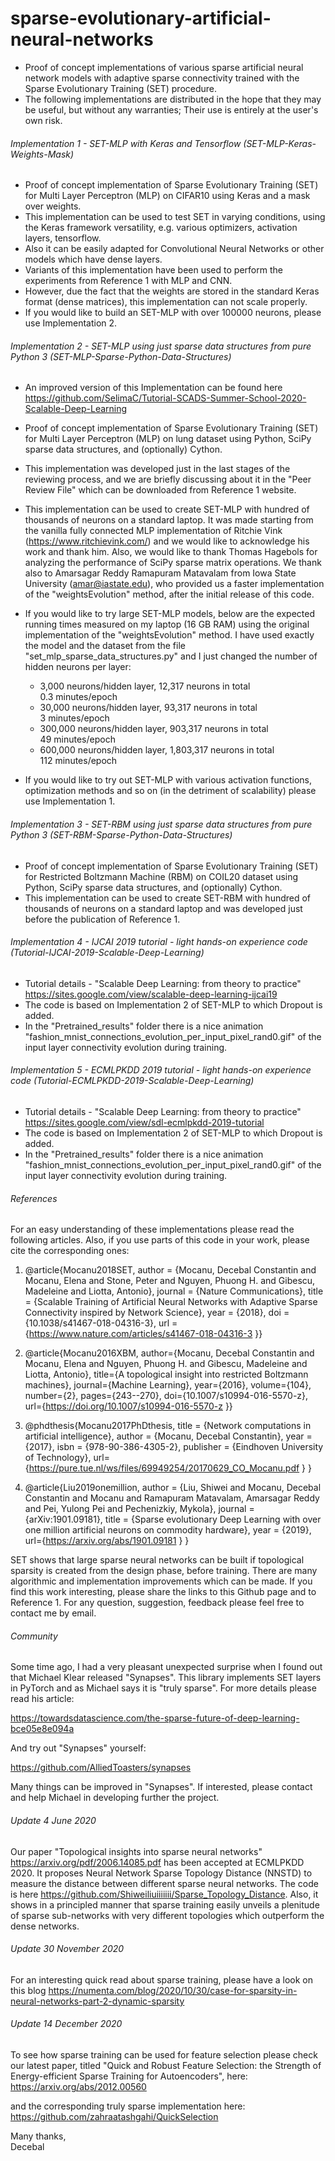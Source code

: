 # sparse-evolutionary-artificial-neural-networks
* Proof of concept implementations of various sparse artificial neural network models with adaptive sparse connectivity trained with the Sparse Evolutionary Training (SET) procedure.  
* The following implementations are distributed in the hope that they may be useful, but without any warranties; Their use is entirely at the user's own risk.

###### Implementation 1 - SET-MLP with Keras and Tensorflow (SET-MLP-Keras-Weights-Mask)

* Proof of concept implementation of Sparse Evolutionary Training (SET) for Multi Layer Perceptron (MLP) on CIFAR10 using Keras and a mask over weights.  
* This implementation can be used to test SET in varying conditions, using the Keras framework versatility, e.g. various optimizers, activation layers, tensorflow.  
* Also it can be easily adapted for Convolutional Neural Networks or other models which have dense layers.
* Variants of this implementation have been used to perform the experiments from Reference 1 with MLP and CNN.  
* However, due the fact that the weights are stored in the standard Keras format (dense matrices), this implementation can not scale properly.  
* If you would like to build an SET-MLP with over 100000 neurons, please use Implementation 2.

###### Implementation 2 - SET-MLP using just sparse data structures from pure Python 3 (SET-MLP-Sparse-Python-Data-Structures)

* An improved version of this Implementation can be found here https://github.com/SelimaC/Tutorial-SCADS-Summer-School-2020-Scalable-Deep-Learning 

* Proof of concept implementation of Sparse Evolutionary Training (SET) for Multi Layer Perceptron (MLP) on lung dataset using Python, SciPy sparse data structures, and (optionally) Cython.
* This implementation was developed just in the last stages of the reviewing process, and we are briefly discussing about it in the "Peer Review File" which can be downloaded from Reference 1 website.   
* This implementation can be used to create SET-MLP with hundred of thousands of neurons on a standard laptop. It was made starting from the vanilla fully connected MLP implementation of Ritchie Vink (https://www.ritchievink.com/) and we would like to acknowledge his work and thank him. Also, we would like to thank Thomas Hagebols for analyzing the performance of SciPy sparse matrix operations. We thank also to Amarsagar Reddy Ramapuram Matavalam from Iowa State University (amar@iastate.edu), who provided us a faster implementation of the "weightsEvolution" method, after the initial release of this code.
* If you would like to try large SET-MLP models, below are the expected running times measured on my laptop (16 GB RAM) using the original implementation of the "weightsEvolution" method. I have used exactly the model and the dataset from the file "set_mlp_sparse_data_structures.py" and I just changed the number of hidden neurons per layer:
    - 3,000 neurons/hidden layer, 12,317 neurons in total    
    0.3 minutes/epoch
    - 30,000 neurons/hidden layer, 93,317 neurons in total  
      3 minutes/epoch
    - 300,000 neurons/hidden layer, 903,317 neurons in total  
      49 minutes/epoch
    - 600,000 neurons/hidden layer, 1,803,317 neurons in total  
      112 minutes/epoch
* If you would like to try out SET-MLP with various activation functions, optimization methods and so on (in the detriment of scalability) please use Implementation 1.  

###### Implementation 3 - SET-RBM using just sparse data structures from pure Python 3 (SET-RBM-Sparse-Python-Data-Structures)

* Proof of concept implementation of Sparse Evolutionary Training (SET) for Restricted Boltzmann Machine (RBM) on COIL20 dataset using Python, SciPy sparse data structures, and (optionally) Cython.  
* This implementation can be used to create SET-RBM with hundred of thousands of neurons on a standard laptop and was developed just before the publication of Reference 1.

###### Implementation 4 - IJCAI 2019 tutorial - light hands-on experience code (Tutorial-IJCAI-2019-Scalable-Deep-Learning) 

* Tutorial details - "Scalable Deep Learning: from theory to practice" 
https://sites.google.com/view/scalable-deep-learning-ijcai19
* The code is based on Implementation 2 of SET-MLP to which Dropout is added.
* In the "Pretrained_results" folder there is a nice animation "fashion_mnist_connections_evolution_per_input_pixel_rand0.gif" of the input layer connectivity evolution during training.    

###### Implementation 5 - ECMLPKDD 2019 tutorial - light hands-on experience code (Tutorial-ECMLPKDD-2019-Scalable-Deep-Learning) 

* Tutorial details - "Scalable Deep Learning: from theory to practice" 
https://sites.google.com/view/sdl-ecmlpkdd-2019-tutorial
* The code is based on Implementation 2 of SET-MLP to which Dropout is added.
* In the "Pretrained_results" folder there is a nice animation "fashion_mnist_connections_evolution_per_input_pixel_rand0.gif" of the input layer connectivity evolution during training.    


###### References

For an easy understanding of these implementations please read the following articles. Also, if you use parts of this code in your work, please cite the corresponding ones:

1. @article{Mocanu2018SET,
  author =        {Mocanu, Decebal Constantin and Mocanu, Elena and Stone, Peter and Nguyen, Phuong H. and Gibescu, Madeleine and Liotta, Antonio},
  journal =       {Nature Communications},
  title =         {Scalable Training of Artificial Neural Networks with Adaptive Sparse Connectivity inspired by Network Science},
  year =          {2018},
  doi =           {10.1038/s41467-018-04316-3},
  url =           {https://www.nature.com/articles/s41467-018-04316-3 }}

2. @article{Mocanu2016XBM,
author={Mocanu, Decebal Constantin and Mocanu, Elena and Nguyen, Phuong H. and Gibescu, Madeleine and Liotta, Antonio},
title={A topological insight into restricted Boltzmann machines},
journal={Machine Learning},
year={2016},
volume={104},
number={2},
pages={243--270},
doi={10.1007/s10994-016-5570-z},
url={https://doi.org/10.1007/s10994-016-5570-z }}

3. @phdthesis{Mocanu2017PhDthesis,
title = {Network computations in artificial intelligence},
author = {Mocanu, Decebal Constantin},
year = {2017},
isbn = {978-90-386-4305-2},
publisher = {Eindhoven University of Technology},
url={https://pure.tue.nl/ws/files/69949254/20170629_CO_Mocanu.pdf }
}

4. @article{Liu2019onemillion,
  author =        {Liu, Shiwei and Mocanu, Decebal Constantin and Mocanu and Ramapuram Matavalam, Amarsagar Reddy and Pei, Yulong Pei and Pechenizkiy, Mykola},
  journal =       {arXiv:1901.09181},
  title =         {Sparse evolutionary Deep Learning with over one million artificial neurons on commodity hardware},
  year =          {2019},
  url={https://arxiv.org/abs/1901.09181 }
}

SET shows that large sparse neural networks can be built if topological sparsity is created from the design phase, before training. There are many algorithmic and implementation improvements which can be made. If you find this work interesting, please share the links to this Github page and to Reference 1. For any question, suggestion, feedback please feel free to contact me by email.

###### Community

Some time ago, I had a very pleasant unexpected surprise when I found out that Michael Klear released "Synapses". This library implements SET layers in PyTorch and as Michael says it is "truly sparse". For more details please read his article:

https://towardsdatascience.com/the-sparse-future-of-deep-learning-bce05e8e094a   

And try out "Synapses" yourself:

https://github.com/AlliedToasters/synapses

Many things can be improved in "Synapses". If interested, please contact and help Michael in developing further the project.

###### Update 4 June 2020

Our paper "Topological insights into sparse neural networks" https://arxiv.org/pdf/2006.14085.pdf has been accepted at ECMLPKDD 2020. It proposes Neural Network Sparse Topology Distance (NNSTD) to measure the distance between different sparse neural networks. The code is here https://github.com/Shiweiliuiiiiiii/Sparse_Topology_Distance. Also, it shows in a principled manner that sparse training easily unveils a plenitude of sparse sub-networks with very different topologies which outperform the dense networks. 

###### Update 30 November 2020

For an interesting quick read about sparse training, please have a look on this blog https://numenta.com/blog/2020/10/30/case-for-sparsity-in-neural-networks-part-2-dynamic-sparsity

###### Update 14 December 2020

To see how sparse training can be used for feature selection please check our latest paper, titled "Quick and Robust Feature Selection: the Strength of Energy-efficient Sparse Training for Autoencoders", here:
https://arxiv.org/abs/2012.00560

and the corresponding truly sparse implementation here:
https://github.com/zahraatashgahi/QuickSelection


Many thanks,   
Decebal
